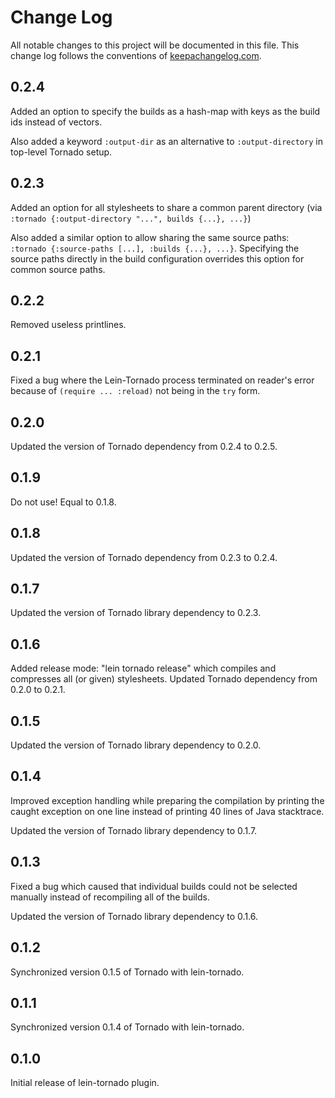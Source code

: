 # Change Log
All notable changes to this project will be documented in this file. This change log follows the conventions of [keepachangelog.com](http://keepachangelog.com/).

## 0.2.4
Added an option to specify the builds as a hash-map with keys as the build ids instead of vectors.

Also added a keyword `:output-dir` as an alternative to `:output-directory` in top-level Tornado setup.

## 0.2.3
Added an option for all stylesheets to share a common parent directory (via `:tornado {:output-directory "...", builds {...}, ...}`)

Also added a similar option to allow sharing the same source paths: `:tornado {:source-paths [...], :builds {...}, ...}`.
Specifying the source paths directly in the build configuration overrides this option for common source paths.

## 0.2.2
Removed useless printlines.

## 0.2.1
Fixed a bug where the Lein-Tornado process terminated on reader's error because of `(require ... :reload)` not being in the `try` form.

## 0.2.0
Updated the version of Tornado dependency from 0.2.4 to 0.2.5.

## 0.1.9
Do not use! Equal to 0.1.8.

## 0.1.8
Updated the version of Tornado dependency from 0.2.3 to 0.2.4.

## 0.1.7
Updated the version of Tornado library dependency to 0.2.3.

## 0.1.6
Added release mode: "lein tornado release" which compiles and compresses all (or given) stylesheets. Updated Tornado dependency from 0.2.0 to 0.2.1.

## 0.1.5
Updated the version of Tornado library dependency to 0.2.0.

## 0.1.4
Improved exception handling while preparing the compilation by printing the caught exception on one line instead of
printing 40 lines of Java stacktrace.

Updated the version of Tornado library dependency to 0.1.7.

## 0.1.3
Fixed a bug which caused that individual builds could not be selected manually instead of recompiling all of the builds.

Updated the version of Tornado library dependency to 0.1.6.

## 0.1.2
Synchronized version 0.1.5 of Tornado with lein-tornado.

## 0.1.1
Synchronized version 0.1.4 of Tornado with lein-tornado.

## 0.1.0
Initial release of lein-tornado plugin.